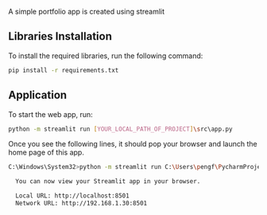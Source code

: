 A simple portfolio app is created using streamlit

## Libraries Installation

To install the required libraries, run the following command:
```bash
pip install -r requirements.txt
```

## Application

To start the web app, run:
```bash
python -m streamlit run [YOUR_LOCAL_PATH_OF_PROJECT]\src\app.py
```

Once you see the following lines, it should pop your browser and launch the home page of this app.
```bash
C:\Windows\System32>python -m streamlit run C:\Users\pengf\PycharmProjects\simple_portfolio_app\src\app.py

  You can now view your Streamlit app in your browser.

  Local URL: http://localhost:8501
  Network URL: http://192.168.1.30:8501
```
